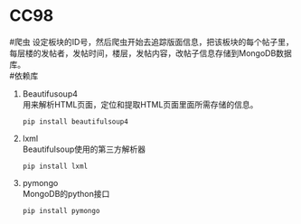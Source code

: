CC98
====

#爬虫
设定板块的ID号，然后爬虫开始去追踪版面信息，把该板块的每个帖子里，每层楼的发帖者，发帖时间，楼层，发帖内容，改帖子信息存储到MongoDB数据库。  
#依赖库
1.	Beautifusoup4  
	用来解析HTML页面，定位和提取HTML页面里面所需存储的信息。  
	```
	pip install beautifulsoup4
	```
2.	lxml  
	Beautifulsoup使用的第三方解析器  
	```
	pip install lxml
	```
3.	pymongo  
	MongoDB的python接口  
	```
	pip install pymongo
	```
	

